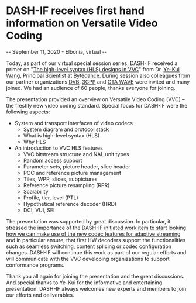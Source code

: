 # DASH-IF receives first hand information on Versatile Video Coding

-- September 11, 2020 - Elbonia, virtual --

Today, as part of our virtual special session series, DASH-IF received a primer on "[The high-level syntax (HLS) designs in VVC](https://dash-industry-forum.github.io/docs/VVC%20HLS%20overview%20.pdf)" from Dr. [Ye-Kui Wang](https://www.linkedin.com/in/yekui/), Principal Scientist at [Bytedance](https://www.bytedance.com/). During session also colleagues from our partner organizations [DVB](http://www.dvb.org), [3GPP](http://www.3gpp.org) and [CTA WAVE](https://cta.tech/Resources/Standards/WAVE-Project) were invited and many joined. We had an audience of 60 people, thanks everyone for joining.

The presentation provided an overview on Versatile Video Coding (VVC) – the freshly new video coding standard. Special focus for DASH-IF were the following aspects:
* System and transport interfaces of video codecs
  * System diagram and protocol stack
  * What is high-level syntax (HLS)
  * Why HLS
* An introduction to VVC HLS features
  * VVC bitstream structure and NAL unit types
  * Random access support
  * Parameter sets, picture header, slice header
  * POC and reference picture management
  * Tiles, WPP, slices, subpictures
  * Reference picture resampling (RPR)
  * Scalability
  * Profile, tier, level (PTL)
  * Hypothetical reference decoder (HRD)
  * DCI, VUI, SEI

The presentation was supported by great discussion. In particular, it stressed the importance of the [DASH-IF initiated work item to start looking how we can make use of the new codec features for adaptive streaming](https://dash-industry-forum.github.io/docs//Work-Item-Proposal-Streaming-Next-Gen-Codecs-r3.pdf) and in particular ensure, that first HW decoders support the functionalities such as seamless switching, content splicing or codec configuration changes. DASH-IF will continue this work as part of our regular efforts and will communicate with the VVC developing organizations to support conformance programs.

Thank you all again for joining the presentation and the great discussions. And special thanks to Ye-Kui for the informative and entertaining presentation. DASH-IF always welcomes new experts and members to join our efforts and deliverables.
